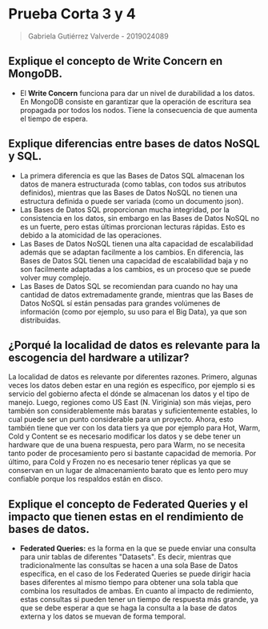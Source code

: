 # Prueba Corta 3 y 4

> Gabriela Gutiérrez Valverde - 2019024089

## Explique el concepto de Write Concern en MongoDB. 

- El **Write Concern** funciona para dar un nivel de durabilidad a los datos. En MongoDB consiste en garantizar que la operación de escritura sea propagada por todos los nodos. Tiene la consecuencia de que aumenta el tiempo de espera.

## Explique diferencias entre bases de datos NoSQL y SQL.

- La primera diferencia es que las Bases de Datos SQL almacenan los datos de manera estructurada (como tablas, con todos sus atributos definidos), mientras que las Bases de Datos NoSQL no tienen una estructura definida o puede ser variada (como un documento json).
- Las Bases de Datos SQL proporcionan mucha integridad, por la consistencia en los datos, sin embargo en las Bases de Datos NoSQL no es un fuerte, pero estas últimas prorcionan lecturas rápidas. Esto es debido a la atomicidad de las operaciones.
- Las Bases de Datos NoSQL tienen una alta capacidad de escalabilidad además que se adaptan facilmente a los cambios. En diferencia, las Bases de Datos SQL tienen una capacidad de escalabilidad baja y no son facilmente adaptadas a los cambios, es un proceso que se puede volver muy complejo.
- Las Bases de Datos SQL se recomiendan para cuando no hay una cantidad de datos extremadamente grande, mientras que las Bases de Datos NoSQL sí están pensadas para grandes volúmenes de información (como por ejemplo, su uso para el Big Data), ya que son distribuidas.

## ¿Porqué la localidad de datos es relevante para la escogencia del hardware a utilizar?

La localidad de datos es relevante por diferentes razones. Primero, algunas veces los datos deben estar en una región es específico, por ejemplo si es servicio del gobierno afecta el dónde se almacenan los datos y el tipo de manejo. Luego, regiones como US East (N. Viriginia) son más viejas, pero también son considerablemente más baratas y suficientemente estables, lo cual puede ser un punto considerable para un proyecto. Ahora, esto también tiene que ver con los data tiers ya que por ejemplo para Hot, Warm, Cold y Content se es necesario modificar los datos y se debe tener un hardware que de una buena respuesta, pero para Warm, no se necesita tanto poder de procesamiento pero si bastante capacidad de memoria. Por último, para Cold y Frozen no es necesario tener réplicas ya que se conservan en un lugar de almacenamiento barato que es lento pero muy confiable porque los respaldos están en disco.

##  Explique el concepto de Federated Queries y el impacto que tienen estas en el rendimiento de bases de datos.

- **Federated Queries:** es la forma en la que se puede enviar una consulta para unir tablas de diferentes "Datasets". Es decir, mientras que tradicionalmente las consultas se hacen a una sola Base de Datos específica, en el caso de los Federated Queries se puede dirigir hacia bases diferentes al mismo tiempo para obtener una sola tabla que combina los resultados de ambas. En cuanto al impacto de redimiento, estas consultas si pueden tener un tiempo de respuesta más grande, ya que se debe esperar a que se haga la consulta a la base de datos externa y los datos se muevan de forma temporal. 
